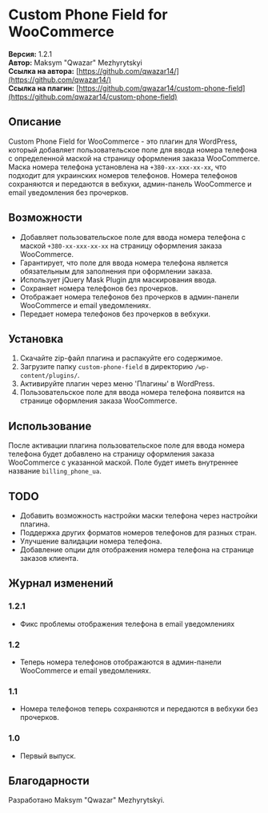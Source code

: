 # Custom Phone Field for WooCommerce

**Версия:** 1.2.1  
**Автор:** Maksym "Qwazar" Mezhyrytskyi  
**Ссылка на автора:** [https://github.com/qwazar14/](https://github.com/qwazar14/)  
**Ссылка на плагин:** [https://github.com/qwazar14/custom-phone-field](https://github.com/qwazar14/custom-phone-field)

## Описание

Custom Phone Field for WooCommerce - это плагин для WordPress, который добавляет пользовательское поле для ввода номера телефона с определенной маской на страницу оформления заказа WooCommerce. Маска номера телефона установлена на `+380-xx-xxx-xx-xx`, что подходит для украинских номеров телефонов. Номера телефонов сохраняются и передаются в вебхуки, админ-панель WooCommerce и email уведомления без прочерков.

## Возможности

- Добавляет пользовательское поле для ввода номера телефона с маской `+380-xx-xxx-xx-xx` на страницу оформления заказа WooCommerce.
- Гарантирует, что поле для ввода номера телефона является обязательным для заполнения при оформлении заказа.
- Использует jQuery Mask Plugin для маскирования ввода.
- Сохраняет номера телефонов без прочерков.
- Отображает номера телефонов без прочерков в админ-панели WooCommerce и email уведомлениях.
- Передает номера телефонов без прочерков в вебхуки.

## Установка

1. Скачайте zip-файл плагина и распакуйте его содержимое.
2. Загрузите папку `custom-phone-field` в директорию `/wp-content/plugins/`.
3. Активируйте плагин через меню 'Плагины' в WordPress.
4. Пользовательское поле для ввода номера телефона появится на странице оформления заказа WooCommerce.

## Использование

После активации плагина пользовательское поле для ввода номера телефона будет добавлено на страницу оформления заказа WooCommerce с указанной маской. Поле будет иметь внутреннее название `billing_phone_ua`.

## TODO

- Добавить возможность настройки маски телефона через настройки плагина.
- Поддержка других форматов номеров телефонов для разных стран.
- Улучшение валидации номера телефона.
- Добавление опции для отображения номера телефона на странице заказов клиента.

## Журнал изменений

### 1.2.1
- Фикс проблемы отображения телефона в email уведомлениях

### 1.2
- Теперь номера телефонов отображаются в админ-панели WooCommerce и email уведомлениях.

### 1.1
- Номера телефонов теперь сохраняются и передаются в вебхуки без прочерков.

### 1.0
- Первый выпуск.

## Благодарности

Разработано Maksym "Qwazar" Mezhyrytskyi.